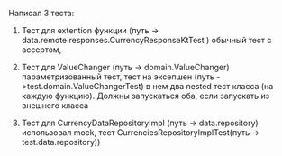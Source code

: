 Написал 3 теста:

1) Тест для extention функции (путь -> data.remote.responses.CurrencyResponseKtTest )
	обычный тест с ассертом,

2) Teст для ValueChanger (путь -> domain.ValueChanger) 
	 параметризованный тест, тест на эксепшен (путь ->test.domain.ValueChangerTest)
	в нем два nested тест класса (на каждую функцию). Должны запускаться оба, если запускать из внешнего класса

3) Тест для CurrencyDataRepositoryImpl (путь -> data.repository) 
	использовал mock, тест CurrenciesRepositoryImplTest(путь -> test.data.repository))


